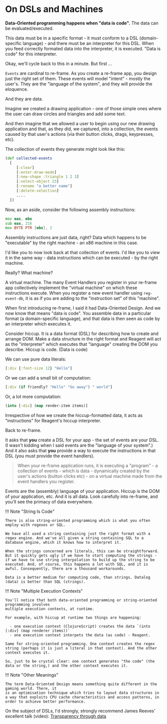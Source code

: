 # On DSLs and Machines 

**Data-Oriented programming happens when "data is code".**  The data can be evaluated/executed. 

This data must be in a specific format - it must conform to a DSL (domain-specific language) - and there must be an interpreter for this DSL. When you feed correctly formated data into the interpreter, it is executed. "Data is code" for this interpreter.

Okay, we'll cycle back to this in a minute. But first ...

`Events` are cardinal to re-frame. As you create a re-frame app, you design just the right set of them. 
These events will model "intent" - mostly the user's. 
They are the "language of the system", and they will provide the eloquence.

And they are data.

Imagine we created a drawing application - one of those simple ones where the user 
can draw circles and triangles and add some text. 

And then imagine that we allowed a user to begin using our new drawing application 
and that, as they did, we captured, into a collection, the events caused by that 
user's actions (via their button clicks, drags, keypresses, etc).
 
The collection of events they generate might look like this:  
```clj
(def collected-events
  [
     [:clear]
     [:enter-draw-mode]
     [:new-shape :triangle 1 2 3]
     [:select-object 23]
     [:rename "a better name"]
     [:delete-selection]
     ....
  ])
```

Now, as an aside, consider the following assembly instructions:
```asm
mov eax, ebx
sub eax, 216
mov BYTE PTR [ebx], 2
```

Assembly instructions are just data, right?  Data which 
happens to be "executable" by the right machine - an x86 machine in this case.

I'd like you to now look back at that collection of events. I'd like you to view it in the 
same way - data instructions which can be executed - by the right machine.

Really? What machine?

A virtual machine. The many Event Handlers you register in your re-frame app 
collectively implement 
the "virtual machine" on which these instructions execute. When you register 
a new event handler using `reg-event-db`, 
it is as if you are adding to the "instruction set" of this "machine".

When first introducing re-frame, I said it had Data-Oriented Design. 
And we now know that means "data is code". You assemble data
in a particular format (a domain-specific language), 
and that data is then seen as code by an interpreter which executes it.

Consider hiccup. It is a data format (DSL) for describing how to create and 
arrange DOM. Make a data structure in the right format
and Reagent will act as the "interpreter" which executes that "language" 
creating the DOM you describe. Hiccup is code. (Data is code)

We can use pure data literals:
```clj
[:div {:font-size 12} "Hello"] 
```

Or we can add a small bit of computation: 
```clj
[:div (if friendly? "Hello" "Go away") " world"]
```

Or, a lot more computation:
```clj
(into [:div] (map render-item items)]
```
Irrespective of how we create the hiccup-formatted data, it acts as "instructions" for Reagent's hiccup interpreter.

Back to re-frame. 

It asks that **you** create a DSL for your app - the set of events are your DSL.
(I wasn't kidding when I said events are the "language of your system".) 
And it also asks that **you** provide 
a way to execute the instructions in that DSL (you must provide the event handlers).

> When your re-frame application runs, 
it is executing a "program" - a collection of events - which is data - dynamically created by the user's actions (button clicks etc) - on a 
virtual machine made from the event handlers you register. 

Events are the (assembly) language of your application.
Hiccup is the DOM of your application, etc.  And it is all data.
Look carefully into re-frame, and you'll see the primacy of data everywhere.


!!! Note "String Is Code"

    There is also string-oriented programming which is what you often employ with regexes or SQL. 
    
    We have all used a string containing just the right format with a regex engine. And we've all given a string containing SQL to a database engine, which it knows how to interpret it.
    
    When the strings concerned are literals, this can be straightforward. But it quickly gets ugly if we have to start computing the strings - if we have to use string interpolation to build up the string to be executed. And, of course, this happens a lot with SQL, and it is awful. Consequently, there are a thousand workarounds.

    Data is a better medium for computing code, than strings. Datalog (data) is better than SQL (strings).


!!! Note "Multiple Execution Contexts"

    You'll notice that both data-oriented programming or string-oriented programming involves
    multiple execution contexts, at runtime. 

    For example, with hiccup at runtime two things are happening: 

      - one execution context (ClojureScript) creates the data `(into [:div] (map renderer items))`
      - one execution context interpets the data (as code) - Reagent.

    Same for string-oriented programming. One context creates the regex string (perhaps it is just a literal in that context). And the other context executes it. 

    So, just to be crystal clear: one context generates "the code" (the data or the string,) and the other context executes it. 


!!! Note "Other Meanings"
    
    The term Data-Oriented Design means something quite different in the gaming world. There, it
    is an optimisation technique which tries to layout data structures in a way that exploits CPU cache characteristics and access patterns, in order to achieve better performance.


On the subject of DSLs, I'd strongly, strongly recommend James Reeves' excellent talk (video): [Transparency through data](https://www.youtube.com/watch?v=zznwKCifC1A) 
